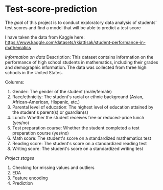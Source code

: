 # Test-score-prediction

The _goal_ of this project is to conduct exploratory data analysis of students' test scores and find a model that will be able to predict a test score

I have taken the data from Kaggle here:
https://www.kaggle.com/datasets/rkiattisak/student-performance-in-mathematics

_Information on data_
Description: This dataset contains information on the performance of high school students in mathematics, including their grades and demographic information. The data was collected from three high schools in the United States.

Columns:
1. Gender: The gender of the student (male/female)
2. Race/ethnicity: The student's racial or ethnic background (Asian, African-American, Hispanic, etc.)
3. Parental level of education: The highest level of education attained by the student's parent(s) or guardian(s)
4. Lunch: Whether the student receives free or reduced-price lunch (yes/no)
5. Test preparation course: Whether the student completed a test preparation course (yes/no)
6. Math score: The student's score on a standardized mathematics test
7. Reading score: The student's score on a standardized reading test
8. Writing score: The student's score on a standardized writing test

_Project stages_
1. Checking for missing values and outliers
2. EDA
3. Feature encoding
4. Prediction


